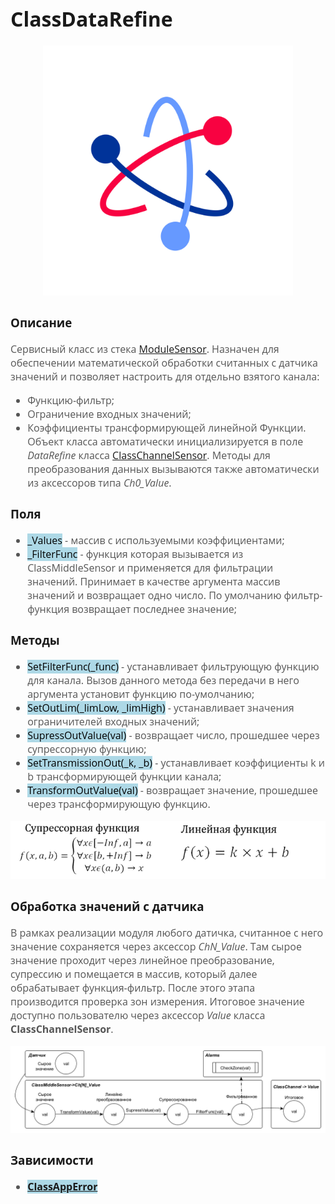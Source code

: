 <div style = "font-family: 'Open Sans', sans-serif; font-size: 16px">

# ClassDataRefine
<div style = "color: #555">
    <p align="center">
    <img src="./res/logo.png" width="400" title="hover text">
    </p>
</div>

### Описание
<div style = "color: #555">

Сервисный класс из стека [ModuleSensor](README.md). Назначен для обеспечении математической обработки считанных с датчика значений и позволяет настроить для отдельно взятого канала:
- Функцию-фильтр;
- Ограничение входных значений;
- Коэффициенты трансформирующей линейной Функции.
Объект класса автоматически инициализируется в поле *DataRefine* класса [ClassChannelSensor](./README_CHANNEL.md). Методы для преобразования данных вызываются также автоматически из аксессоров типа *Ch0_Value*.
</div>

### Поля
<div style = "color: #555">

- <mark style="background-color: lightblue">_Values</mark> - массив с используемыми коэффициентами;
- <mark style="background-color: lightblue">_FilterFunc</mark> - функция которая вызывается из ClassMiddleSensor и применяется для фильтрации значений. Принимает в качестве аргумента массив значений и возвращает одно число. По умолчанию фильтр-функция возвращает последнее значение;
</div>

### Методы
<div style = "color: #555">

- <mark style="background-color: lightblue">SetFilterFunc(_func)</mark> - устанавливает фильтрующую функцию для канала. Вызов данного метода без передачи в него аргумента установит функцию по-умолчанию;
- <mark style="background-color: lightblue">SetOutLim(_limLow, _limHigh)</mark> - устанавливает значения ограничителей входных значений;
- <mark style="background-color: lightblue">SupressOutValue(val)</mark> - возвращает число, прошедшее через супрессорную функцию;
- <mark style="background-color: lightblue">SetTransmissionOut(_k, _b)</mark> - устанавливает коэффициенты k и b трансформирующей функции канала;
- <mark style="background-color: lightblue">TransformOutValue(val)</mark> - возвращает значение, прошедшее через трансформирующую функцию.

<div align='left'>
    <img src="./res/math.png" alt="Image not found">
</div>
</div>

### Обработка значений с датчика
<div style = "color: #555">

В рамках реализации модуля любого датичка, считанное с него значение сохраняется через аксессор *ChN_Value*. Там сырое значение проходит через линейное преобразование, супрессию и помещается в массив, который далее обрабатывает функция-фильтр. После этого этапа производится проверка зон измерения.
Итоговое значение доступно пользователю через аксессор *Value* класса **ClassChannelSensor**.

<div align='left'>
    <img src="./res/data_transformation.png" alt="Image not found">
</div>

</div>

### Зависимости
<div style = "color: #555">

- <mark style="background-color: lightblue">[**ClassAppError**](https://github.com/Konkery/ModuleAppError/blob/main/README.md)</mark>
</div>

</div>